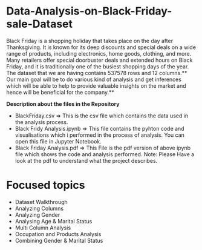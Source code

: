 # Data-Analysis-on-Black-Friday-sale-Dataset
Black Friday is a shopping holiday  that takes place on the day after Thanksgiving. It is known for its deep discounts and special deals on a wide range of products, including electronics, home goods, clothing, and more. Many retailers offer special doorbuster deals and extended hours on Black Friday, and it is traditionally one of the busiest shopping days of the year. 
The dataset that we are having contains 537578 rows and 12 columns.**
Our main goal will be to do various kind of analysis and get inferences which will be able to help to provide valuable insights on the market and hence will be beneficial for the company.**


**Description about the files in the Repository**
- BlackFriday.csv => This is the csv file which contains the data used in the analysis process.
- Black Fridy Analysis.ipynb => This file contains the pyhton code and visualisations which i performed in the process of analysis. You can open this file in Jupyter Notebook.
- Black Friday Analysis.pdf => This File is the pdf version of above ipynb file which shows the code and analysis performed.
Note: Please Have a look at the pdf to understand what the project describes.

# Focused topics
- Dataset Walkthrough
- Analyzing Columns
- Analyzing Gender
- Analysing Age & Marital Status
- Multi Column Analysis
- Occupation and Products Analysis
- Combining Gender & Marital Status

 
